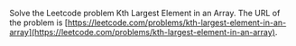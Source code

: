 Solve the Leetcode problem Kth Largest Element in an Array.
The URL of the problem is [https://leetcode.com/problems/kth-largest-element-in-an-array](https://leetcode.com/problems/kth-largest-element-in-an-array).
